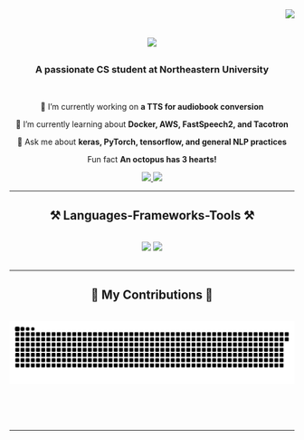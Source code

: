 <img align="right" src="https://visitor-badge.laobi.icu/badge?page_id=Allicai.Allicai" />

<h1 align="center">
    <img src="https://readme-typing-svg.herokuapp.com/?font=Righteous&size=35&center=true&vCenter=true&width=500&height=70&duration=4000&lines=Hi+There!+👋;+I'm+Vinit+Patel!;" />
</h1>

<h3 align="center">A passionate CS student at Northeastern University</h3>

<br/>

<div align="center">
 
 🔭 I’m currently working on **a TTS for audiobook conversion**
 
 🌱 I’m currently learning about **Docker, AWS, FastSpeech2, and Tacotron**

💬 Ask me about **keras, PyTorch, tensorflow, and general NLP practices**

Fun fact **An octopus has 3 hearts!**

 </div>
 
<div align="center"> 
  <a href="mailto:vinitp0310@gmail.com">
    <img src="https://img.shields.io/badge/Gmail-333333?style=for-the-badge&logo=gmail&logoColor=red" />
  </a>
  <a href="https://www.linkedin.com/in/vinit-patel-873514204/" target="_blank">
    <img src="https://img.shields.io/badge/LinkedIn-0077B5?style=for-the-badge&logo=linkedin&logoColor=white" target="_blank" />
  </a>
</div>

 <hr/>
 
<h2 align="center">⚒️ Languages-Frameworks-Tools ⚒️</h2>
<br/>
<div align="center">
    <img src="https://skillicons.dev/icons?i=html,css,vscode,github,git" />
    <img src="https://skillicons.dev/icons?i=python,firebase,c,java,mysql" /><br>
</div>

<br/>
<hr/>

<div align="center">
  <h2>🐍 My Contributions 🐍</h2>
  <br>
  <img alt="snake eating my contributions" src="https://raw.githubusercontent.com/Allicai/Allicai/output/github-contribution-grid-snake.svg" />
  
  <br/><br/><br/>
</div>

<hr/>

